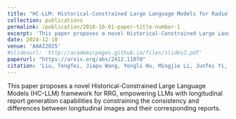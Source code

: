 ```yaml
---
title: "HC-LLM: Historical-Constrained Large Language Models for Radiology Report Generation"
collection: publications
permalink: /publication/2010-10-01-paper-title-number-1
excerpt: 'This paper proposes a novel Historical-Constrained Large Language Models (HC-LLM) framework for RRG, empowering LLMs with longitudinal report generation capabilities by constraining the consistency and differences between longitudinal images and their corresponding reports.'
date: 2024-12-10
venue: 'AAAI2025'
#slidesurl: 'http://academicpages.github.io/files/slides2.pdf'
paperurl: "https://arxiv.org/abs/2412.11070"
citation: 'Liu, Tengfei, Jiapu Wang, Yongli Hu, Mingjie Li, Junfei Yi, Xiaojun Chang, Junbin Gao and Baocai Yin. “HC-LLM: Historical-Constrained Large Language Models for Radiology Report Generation.” (2024).'
---
```


This paper proposes a novel Historical-Constrained Large Language Models (HC-LLM) framework for RRG, empowering LLMs with longitudinal report generation capabilities by constraining the consistency and differences between longitudinal images and their corresponding reports.
